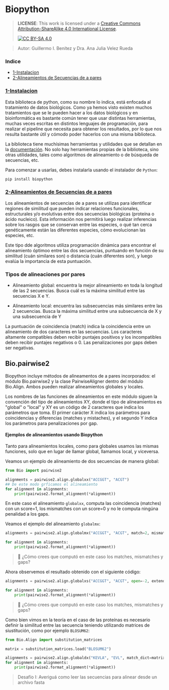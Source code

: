 # Biopython
>
> **LICENSE**: This work is licensed under a
[Creative Commons Attribution-ShareAlike 4.0 International License][cc-by-sa].
>
>[![CC BY-SA 4.0][cc-by-sa-image]][cc-by-sa]

[cc-by-sa]: http://creativecommons.org/licenses/by-sa/4.0/
[cc-by-sa-image]: https://licensebuttons.net/l/by-sa/4.0/88x31.png
[cc-by-sa-shield]: https://img.shields.io/badge/License-CC%20BY--SA%204.0-lightgrey.svg
> Autor: Guillermo I. Benítez y Dra. Ana Julia Velez Rueda


### Indice
* [1-Instalacion](#1-instalacion)
* [2-Alineamientos de Secuencias de a pares](#2-Alineamientos)



### [1-Instalacion](#1-instalacion)
Esta biblioteca de python, como su nombre lo indica, está enfocada al tratamiento de datos biológicos. Como ya hemos visto existen muchos tratamientos que se le pueden hacer a los datos biológicos y en bioinformática es bastante común tener que usar distintas herramientas, muchas veces escritas en distintos lenguajes de programación, para realizar el pipeline que necesita para obtener los resultados, por lo que nos resulta bastante útil y cómodo poder hacerlos con una misma biblioteca.

La biblioteca tiene muchísimas herramientas y utilidades que se detallan en la [documentación](https://biopython.org/wiki/Documentation). No solo hay herramientas propias de la biblioteca, sino otras utilidades, tales como algoritmos de alineamiento o de búsqueda de secuencias, etc. 

Para comenzar a usarlas, debes instalarla usando el instalador de `Python`:

```bash
pip install biopython
``` 

### [2-Alineamientos de Secuencias de a pares](#2-Alineamientos)

Los alineamientos de secuencias de a pares se utilizas para identificar regiones de similitud que pueden indicar relaciones funcionales, estructurales y/o evolutivas entre dos secuencias biológicas (proteína o ácido nucleico). Esta información nos permitirá luego realizar inferencias sobre los rasgos que se conservan entre las especies, o qué tan cerca genéticamente están las diferentes especies, cómo evolucionan las especies, etc.

Este tipo dde algoritmos utiliza programación dinámica para encontrar el alineamiento óptimoo entre las dos secuencias, puntuando en función de su similitud (cuán similares son) o distancia (cuán diferentes son), y luego evalúa la importancia de esta puntuación.

### Tipos de alineaciones por pares

- Alineamiento global:  encuentra la mejor alineamiento en toda la longitud de las 2 secuencias. Busca cuál es la máxima similitud entre las secuencias X e Y.

- Alineamiento local: encuentra las subsecuencias más similares entre las 2 secuencias. Busca la máxima similitud entre una subsecuencia de X y una subsecuencia de Y

La puntuación de coincidencia (match) indica la coincidencia entre un alineamiento de dos caracteres en las secuencias. Los caracteres altamente compatibles deben recibir puntajes positivos y los incompatibles deben recibir puntajes negativos o 0. Las penalizaciones por gaps deben ser negativas.

## Bio.pairwise2

Biopython incluye métodos de alineamentos de a pares incorporados: el módulo Bio.pairwise2 y la clase PairwiseAligner dentro del módulo Bio.Align. Ambos pueden realizar alineamientos globales y locales. 

Los nombres de las funciones de alineamientos en este módulo siguen la convención del tipo de alineamientos XY, donde el tipo de alineamientos es "global" o "local" y XY es un código de 2 caracteres que indica los parámetros que toma. El primer carácter X indica los parámetros para coincidencias y diferencias (matches y mistaches), y el segundo Y indica los parámetros para penalizaciones por gap.

#### Ejemplos de alineamientos usando Biopython
Tanto para alineamientos locales, como para globales usamos las mismas funciones, solo que en lugar de llamar global, llamamos local, y viceversa.

Veamos un ejemplo de alineamiento de dos secuencias de manera global:

```python
from Bio import pairwise2

alignments = pairwise2.align.globalxx("ACCGGT", "ACGT") 
## De este modo grficamos el alineamiento
for alignment in alignments:
    print(pairwise2.format_alignment(*alignment))
```
En este caso el alineamiento `globalxx`, computa las coincidencia (matches) con un score=1, los mismatches con un score=0 y no le computa ningúna penalidad a los gaps.

Veamos el ejemplo del alineamiento `globalmx`:

```python
alignments = pairwise2.align.globalmx("ACCGGT", "ACGT", match=2, mismatch=-1) 

for alignment in alignments:
    print(pairwise2.format_alignment(*alignment))
```

>🤔 ¿Cómo crees que computó en este caso los matches, mismatches y gaps?
>

Ahora observemos el resultado obtenido con el siguiente código:
```python
alignments = pairwise2.align.globalxs("ACCGGT", "ACGT", open=-2, extend=-1)

for alignment in alignments:
    print(pairwise2.format_alignment(*alignment))
```
> 🤔 ¿Cómo crees que computó en este caso los matches, mismatches y gaps?
>

Como bien vimos en la teoría en el caso de las proteínas es necesario definir la similitud entre las secuencia teniendo utilizando matrices de siustitución, como por ejemplo `BLOSUM62`:

```python
from Bio.Align import substitution_matrices

matrix = substitution_matrices.load("BLOSUM62") 

alignments = pairwise2.align.globaldx("KEVLA", "EVL", match_dict=matrix)
for alignment in alignments:
    print(pairwise2.format_alignment(*alignment))
```

> Desafío I: Averiguá como leer las secuencias para alinear desde un archivo fasta